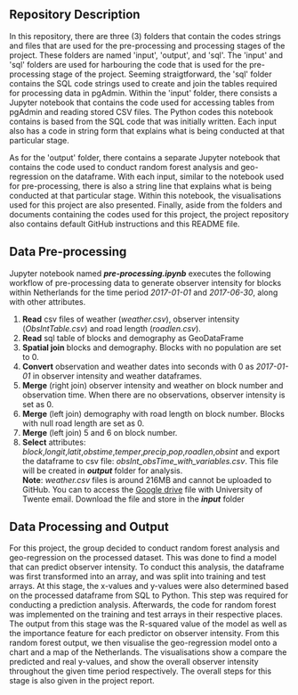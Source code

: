 ## Repository Description
In this repository, there are three (3) folders that contain the codes strings and files that are used for the pre-processing and processing stages of the project. These folders are named 'input', 'output', and 'sql'. The 'input' and 'sql' folders are used for harbouring the code that is used for the pre-processing stage of the project. Seeming straigtforward, the 'sql' folder contains the SQL code strings used to create and join the tables required for processing data in pgAdmin.  Within the 'input' folder, there consists a Jupyter notebook that contains the code used for accessing tables from pgAdmin and reading stored CSV files. The Python codes this notebook contains is based from the SQL code that was initially written. Each input also has a code in string form that explains what is being conducted at that particular stage.

As for the 'output' folder, there contains a separate Jupyter notebook that contains the code used to conduct random forest analysis and geo-regression on the dataframe. With each input, similar to the notebook used for pre-processing, there is also a string line that explains what is being conducted at that particular stage. Within this notebook, the visualisations used for this project are also presented. Finally, aside from the folders and documents containing the codes used for this project, the project repository also contains default GitHub instructions and this README file.

## Data Pre-processing
Jupyter notebook named __*pre-processing.ipynb*__ executes the following workflow of pre-processing data to generate observer intensity for blocks within Netherlands for the time period *2017-01-01* and *2017-06-30*, along with other attributes.
1. **Read** csv files of weather (*weather.csv*), observer intensity (*ObsIntTable.csv*) and road length (*roadlen.csv*).
2. **Read** sql table of blocks and demography as GeoDataFrame 
3. **Spatial join** blocks and demography. Blocks with no population are set to 0.
4. **Convert** observation and weather dates into seconds with 0 as *2017-01-01* in observer intensity and weather dataframes.
5. **Merge** (right join) observer intensity and weather on block number and observation time. When there are no observations, observer intensity is set as 0.
6. **Merge** (left join) demography with road length on block number. Blocks with null road length are set as 0.
7. **Merge** (left join) 5 and 6 on block number.
8. **Select** attributes: *block*,*longit*,*latit*,*obstime*,*temper*,*precip*,*pop*,*roadlen*,*obsint* and export the dataframe to csv file: *obsInt_obsTime_with_variables.csv*. This file will be created in __*output*__ folder for analysis.\
**Note**: *weather.csv* files is around 216MB and cannot be uploaded to GitHub. You can to access the [Google drive](https://drive.google.com/file/d/1PexJKTYSHFLWrQWdGWZZ_zfKw2Ka8OqA/view?usp=sharing) file with University of Twente email. Download the file and store in the __*input*__ folder

## Data Processing and Output
For this project, the group decided to conduct random forest analysis and geo-regression on the processed dataset. This was done to find a model that can predict observer intensity. To conduct this analysis, the dataframe was first transformed into an array, and was split into training and test arrays. At this stage, the x-values and y-values were also determined based on the processed dataframe from SQL to Python. This step was required for conducting a prediction analysis. Afterwards, the code for random forest was implemented on the training and test arrays in their respective places. The output from this stage was the R-squared value of the model as well as the importance feature for each predictor on observer intensity. From this random forest output, we then visualise the geo-regression model onto a chart and a map of the Netherlands. The visualisations show a compare the predicted and real y-values, and show the overall observer intensity throughout the given time period respectively. The overall steps for this stage is also given in the project report.
